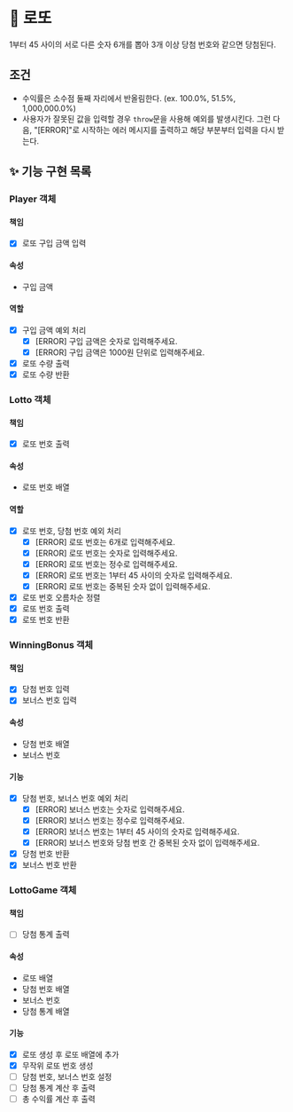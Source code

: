 # 📝 로또

1부터 45 사이의 서로 다른 숫자 6개를 뽑아 3개 이상 당첨 번호와 같으면 당첨된다.

## 조건

- 수익률은 소수점 둘째 자리에서 반올림한다. (ex. 100.0%, 51.5%, 1,000,000.0%)
- 사용자가 잘못된 값을 입력할 경우 `throw`문을 사용해 예외를 발생시킨다. 그런 다음, "[ERROR]"로 시작하는 에러 메시지를 출력하고 해당 부분부터 입력을 다시 받는다.

## ✨ 기능 구현 목록

### Player 객체

#### 책임

- [x] 로또 구입 금액 입력

#### 속성

- 구입 금액

#### 역할

- [x] 구입 금액 예외 처리
  - [x] [ERROR] 구입 금액은 숫자로 입력해주세요.
  - [x] [ERROR] 구입 금액은 1000원 단위로 입력해주세요.
- [x] 로또 수량 출력
- [x] 로또 수량 반환

### Lotto 객체

#### 책임

- [x] 로또 번호 출력

#### 속성

- 로또 번호 배열

#### 역할

- [x] 로또 번호, 당첨 번호 예외 처리
  - [x] [ERROR] 로또 번호는 6개로 입력해주세요.
  - [x] [ERROR] 로또 번호는 숫자로 입력해주세요.
  - [x] [ERROR] 로또 번호는 정수로 입력해주세요.
  - [x] [ERROR] 로또 번호는 1부터 45 사이의 숫자로 입력해주세요.
  - [x] [ERROR] 로또 번호는 중복된 숫자 없이 입력해주세요.
- [x] 로또 번호 오름차순 정렬
- [x] 로또 번호 출력
- [x] 로또 번호 반환

### WinningBonus 객체

#### 책임

- [x] 당첨 번호 입력
- [x] 보너스 번호 입력

#### 속성

- 당첨 번호 배열
- 보너스 번호

#### 기능

- [x] 당첨 번호, 보너스 번호 예외 처리
  - [x] [ERROR] 보너스 번호는 숫자로 입력해주세요.
  - [x] [ERROR] 보너스 번호는 정수로 입력해주세요.
  - [x] [ERROR] 보너스 번호는 1부터 45 사이의 숫자로 입력해주세요.
  - [x] [ERROR] 보너스 번호와 당첨 번호 간 중복된 숫자 없이 입력해주세요.
- [x] 당첨 번호 반환
- [x] 보너스 번호 반환

### LottoGame 객체

#### 책임

- [ ] 당첨 통계 출력

#### 속성

- 로또 배열
- 당첨 번호 배열
- 보너스 번호
- 당첨 통계 배열

#### 기능

- [x] 로또 생성 후 로또 배열에 추가
- [x] 무작위 로또 번호 생성
- [ ] 당첨 번호, 보너스 번호 설정
- [ ] 당첨 통계 계산 후 출력
- [ ] 총 수익률 계산 후 출력
